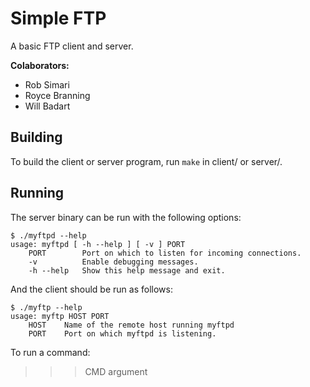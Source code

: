 # Simple FTP

A basic FTP client and server.

**Colaborators:**

- Rob Simari <rsimari>
- Royce Branning <rbrannin>
- Will Badart <wbadart>


## Building

To build the client or server program, run `make` in client/ or server/.

## Running

The server binary can be run with the following options:

```
$ ./myftpd --help
usage: myftpd [ -h --help ] [ -v ] PORT
    PORT        Port on which to listen for incoming connections.
    -v          Enable debugging messages.
    -h --help   Show this help message and exit.
```

And the client should be run as follows:

```
$ ./myftp --help
usage: myftp HOST PORT
    HOST    Name of the remote host running myftpd
    PORT    Port on which myftpd is listening.
```

To run a command:
>>> CMD argument
